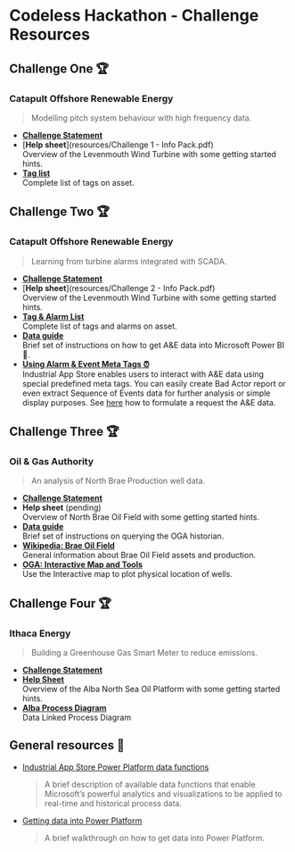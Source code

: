 # Codeless Hackathon - Challenge Resources

## Challenge One :trophy:

### Catapult Offshore Renewable Energy

> Modelling pitch system behaviour with high frequency data.

* [**Challenge Statement**](https://www.theogtc.com/media/3836/challenge-one-final.pdf "Challenge Statement - Catapult Offshore Renewable Energy")
* [**Help sheet**](resources/Challenge 1 - Info Pack.pdf) <br />Overview of the Levenmouth Wind Turbine with some getting started hints.
* [**Tag list**](http://appstore.intelligentplant.com/nuget/downloads/OgtcHack20/ORE-TagAndAlarmList.xlsx "Tag list - Catapult Offshore Renewable Energy")<br />Complete list of tags on asset.

## Challenge Two :trophy:

### Catapult Offshore Renewable Energy

> Learning from turbine alarms integrated with SCADA.

* [**Challenge Statement**](https://www.theogtc.com/media/3837/challenge-two-final.pdf "Challenge Statement - Catapult Offshore Renewable Energy")
* [**Help sheet**](resources/Challenge 2 - Info Pack.pdf) <br />Overview of the Levenmouth Wind Turbine with some getting started hints.
* [**Tag & Alarm List**](http://appstore.intelligentplant.com/nuget/downloads/OgtcHack20/ORE-TagAndAlarmList.xlsx "Tag & Alarm List - Catapult Offshore Renewable Energy")<br />Complete list of tags and alarms on asset.
* [**Data guide**](https://github.com/intelligentplant/codeless-hackathon-resource/blob/master/resources/challange-two-alarm-access.MD "Challange two - getting data")<br />Brief set of instructions on how to get A&E data into Microsoft Power BI :feet:.
* [**Using Alarm & Event Meta Tags :alarm_clock:**](https://github.com/intelligentplant/IAS-Power-BI-connector#using-alarm--evnet-meta-tags-alarm_clock "Using Alarm & Event Meta Tags - Catapult Offshore Renewable Energy")<br />Industrial App Store enables users to interact with A&E data using special predefined meta tags. You can easily create Bad Actor report or even extract Sequence of Events data for further analysis or simple display purposes. See [here](https://github.com/intelligentplant/IAS-Power-BI-connector#using-alarm--evnet-meta-tags-alarm_clock "Using Alarm & Event Meta Tags - Catapult Offshore Renewable Energy") how to formulate a request the A&E data.

## Challenge Three :trophy:

### Oil & Gas Authority

> An analysis of North Brae Production well data.

* [**Challenge Statement**](https://www.theogtc.com/media/3859/challenge-3-final.pdf "Challenge Statement - Oil & Gas Authority")
* **Help sheet** (pending)<br />Overview of North Brae Oil Field with some getting started hints.
* [**Data guide**](resources/oga-dataset-explained.md "North Brae Dataset explained")<br />Brief set of instructions on querying the OGA historian.
* [**Wikipedia: Brae Oil Field**](https://en.wikipedia.org/wiki/Brae_oilfield "Wikipedia: Brae Oil Field - Oil & Gas Authority")<br /> General information about Brae Oil Field assets and production.
* [**OGA: Interactive Map and Tools**](https://www.ogauthority.co.uk/data-centre/interactive-maps-and-tools "Interactive Map and Tools- Oil & Gas Authority")<br />Use the Interactive map to plot physical location of wells.

## Challenge Four :trophy:

### Ithaca Energy

> Building a Greenhouse Gas Smart Meter to reduce emissions.

* [**Challenge Statement**](https://www.theogtc.com/media/3839/challenge-four-final.pdf "Challenge Statement - Ithaca Energy")
* [**Help Sheet**](https://appstore.intelligentplant.com/nuget/downloads/OgtcHack20/Challenge4HelpSheet.pdf "Help Sheet - Ithaca Energy") <br />Overview of the Alba North Sea Oil Platform with some getting started hints.
* [**Alba Process Diagram**](https://appstore.intelligentplant.com/gestalt#OGTC%202020%5CE.%20Alba-Overview.PnID "Alba Process Diagram - Ithaca Energy")<br />Data Linked Process Diagram

## General resources :book:

* [Industrial App Store Power Platform data functions](https://github.com/intelligentplant/IAS-Power-BI-connector#supported-actions-functions "IAS Power Platform functions")
  > A brief description of available data functions that enable Microsoft’s powerful analytics and visualizations to be applied to real-time and historical process data.
* [Getting data into Power Platform](https://github.com/intelligentplant/codeless-hackathon-resource/blob/master/resources/get-data-into-power-platform.MD#get-data-into-power-platform "Industrial App Store Connector - Getting data into Power Platform")
  > A brief walkthrough on how to get data into Power Platform.